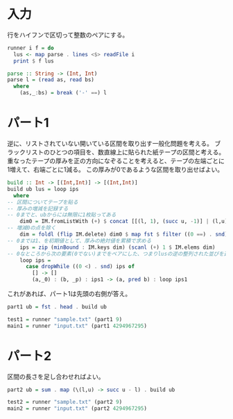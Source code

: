 # 入力

行をハイフンで区切って整数のペアにする。

```haskell
runner i f = do
  lus <- map parse . lines <$> readFile i
  print $ f lus

parse :: String -> (Int, Int)
parse l = (read as, read bs)
  where
    (as,_:bs) = break ('-' ==) l
```

# パート1

逆に、リストされていない開いている区間を取り出す一般化問題を考える。
ブラックリストのひとつの項目を、数直線上に貼られた紙テープの区間と考える。
重なったテープの厚みを正の方向になぞることを考えると、テープの左端ごとに1増えて、右端ごとに1減る。
この厚みが0であるような区間を取り出せばよい。

```haskell
build :: Int -> [(Int,Int)] -> [(Int,Int)]
build ub lus = loop ips
  where
-- 区間についてテープを貼る
-- 厚みの増減を記録する
-- 0までと、ubからには無限に1枚貼ってある
    dim0 = IM.fromListWith (+) $ concat [[(l, 1), (succ u, -1)] | (l,u) <- (succ ub, -1) : lus]
-- 増減0の点を除く
    dim = foldl (flip IM.delete) dim0 $ map fst $ filter ((0 ==) . snd) $ IM.assocs dim0
-- 0までは1、を初期値として、厚みの絶対値を累積で求める
    ips = zip (minBound : IM.keys dim) (scanl (+) 1 $ IM.elems dim)
-- 0なところから次の要素(0でない)までをペアにした、つまりlusの逆の整列された並びを返す
    loop ips =
      case dropWhile ((0 <) . snd) ips of
        [] -> []
        (a,_0) : (b, _p) : ips1 -> (a, pred b) : loop ips1
```

これがあれば、パート1は先頭の右側が答え。

```haskell
part1 ub = fst . head . build ub

test1 = runner "sample.txt" (part1 9)
main1 = runner "input.txt" (part1 4294967295)
```

# パート2

区間の長さを足し合わせればよい。

```haskell
part2 ub = sum . map (\(l,u) -> succ u - l) . build ub

test2 = runner "sample.txt" (part2 9)
main2 = runner "input.txt" (part2 4294967295)
```

